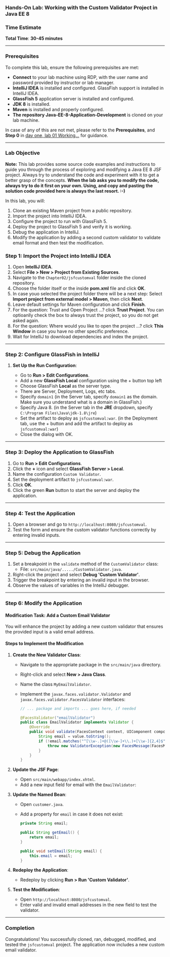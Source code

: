 ### Hands-On Lab: Working with the Custom Validator Project in Java EE 8

### **Time Estimate**

**Total Time**: **30-45 minutes**

---

### Prerequisites

To complete this lab, ensure the following prerequisites are met:

- **Connect** to your lab machine using RDP, with the user name and password provided by instructor or lab manager.
- **IntelliJ IDEA** is installed and configured. GlassFish support is installed in IntelliJ IDEA.
- **GlassFish 5** application server is installed and configured.
- **JDK 8** is installed.
- **Maven** is installed and properly configured.
- **The repository Java-EE-8-Application-Development** is cloned on your lab machine.

In case of any of this are not met, please refer to the **Prerequisites**, and **Step 0** in [day one, lab 01 Working...](../day-01/01%20Working%20with%20a%20Simple%20JSF%20form%20Project.md) for guidance.

---

### Lab Objective

**Note:** This lab provides some source code examples and instructions to guide you through the process of exploring and modifying a Java EE 8 JSF project. Always try to understand the code and experiment with it to get a better grasp of the concepts.
**When the lab asks you to modify the code, always try to do it first on your own. Using, and copy and pasting the solution code provided here is always the last resort. :-)**

In this lab, you will:

1.  Clone an existing Maven project from a public repository.
2.  Import the project into IntelliJ IDEA.
3.  Configure the project to run with GlassFish 5.
4.  Deploy the project to GlassFish 5 and verify it is working.
5.  Debug the application in IntelliJ.
6.  Modify the application by adding a second custom validator to validate email format and then test the modification.

### **Step 1: Import the Project into IntelliJ IDEA**

1.  Open **IntelliJ IDEA**.
2.  Select **File > New > Project from Existing Sources**.
3.  Navigate to the `Chapter02/jsfcustomval` folder inside the cloned repository.
4.  Choose the folder itself or the inside **pom.xml** file and click **OK**.
5.  In case youo selected the project folder there will be a next step: Select **Import project from external model > Maven**, then click **Next**.
6.  Leave default settings for Maven configuration and click **Finish**.
7.  For the question: Trust and Open Project ...? click **Trust Project**. You can optioanlly check the box to always trust the project, so you do not get asked again.
8.  For the question: Where would you like to open the project ...? click **This Window** in case you have no other specific preference.
9.  Wait for IntelliJ to download dependencies and index the project.

---

### **Step 2: Configure GlassFish in IntelliJ**

1.  **Set Up the Run Configuration**:

    - Go to **Run > Edit Configurations**.
    - Add a new **GlassFish Local** configuration using the + button top left
    - Choose GlassFish **Local** as the server type.
    - There are Server, Deployment, Logs, etc tabs.
    - Specify `domain1` (in the Server tab, specify `domain1` as the domain. Make sure you understand what is a domain in GlassFish.)
    - Specify Java 8. (in the Server tab in the **JRE** dropdown, specify `C:\Program Files\Java\jdk-1.8\jre`)
    - Set the artifact to deploy as `jsfcustomval:war`. (in the Deployment tab, use the + button and add the artifact to deploy as `jsfcustomval:war`)
    - Close the dialog with OK.

---

### **Step 3: Deploy the Application to GlassFish**

1.  Go to **Run > Edit Configurations**.
2.  Click the **+** icon and select **GlassFish Server > Local**.
3.  Name the configuration `Custom Validator`.
4.  Set the deployment artifact to `jsfcustomval:war`.
5.  Click **OK**.
6.  Click the green **Run** button to start the server and deploy the application.

---

### **Step 4: Test the Application**

1.  Open a browser and go to `http://localhost:8080/jsfcustomval`.
2.  Test the form and ensure the custom validator functions correctly by entering invalid inputs.

---

### **Step 5: Debug the Application**

1.  Set a breakpoint in the `validate` method of the `CustomValidator` class:
    - File: `src/main/java/...../CustomValidator.java`.
2.  Right-click the project and select **Debug 'Custom Validator'**.
3.  Trigger the breakpoint by entering an invalid input in the browser.
4.  Observe the values of variables in the IntelliJ debugger.

---

### **Step 6: Modify the Application**

#### **Modification Task: Add a Custom Email Validator**

You will enhance the project by adding a new custom validator that ensures the provided input is a valid email address.

#### **Steps to Implement the Modification**

1.  **Create the New Validator Class**:

    - Navigate to the appropriate package in the `src/main/java` directory.
    - Right-click and select **New > Java Class**.
    - Name the class `MyEmailValidator`.
    - Implement the `javax.faces.validator.Validator` and `javax.faces.validator.FacesValidator` interfaces:

      ```Java
      // ... package and imports ... goes here, if needed

      @FacesValidator("emailValidator")
      public class EmailValidator implements Validator {
          @Override
          public void validate(FacesContext context, UIComponent component, Object value) throws ValidatorException {
              String email = value.toString();
              if (!email.matches("^[\\w-.]+@([\\w-]+\\.)+[\\w-]{2,4}$")) {
                  throw new ValidatorException(new FacesMessage(FacesMessage.SEVERITY_ERROR, "Invalid email format", null));
              }
          }
      }

      ```

2.  **Update the JSF Page**:

    - Open `src/main/webapp/index.xhtml`.
    - Add a new input field for email with the `EmailValidator`:

3.  **Update the Named Bean**:

    - Open `customer.java`.
    - Add a property for `email` in case it does not exist:

      ```Java
      private String email;

      public String getEmail() {
          return email;
      }

      public void setEmail(String email) {
          this.email = email;
      }

      ```

4.  **Redeploy the Application**:

    - Redeploy by clicking **Run > Run 'Custom Validator'**.

5.  **Test the Modification**:

    - Open `http://localhost:8080/jsfcustomval`.
    - Enter valid and invalid email addresses in the new field to test the validator.

---

### **Completion**

Congratulations! You successfully cloned, ran, debugged, modified, and tested the `jsfcustomval` project. The application now includes a new custom email validator.
